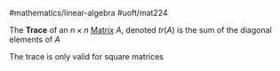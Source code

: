 #mathematics/linear-algebra 
#uoft/mat224 

The **Trace** of an $n\times n$ [Matrix](Matrix.md) $A$, denoted $tr(A)$ is the sum of the diagonal elements of $A$

The trace is only valid for square matrices
